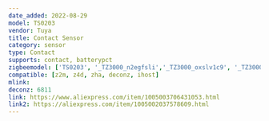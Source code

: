 ```yaml
---
date_added: 2022-08-29
model: TS0203
vendor: Tuya
title: Contact Sensor
category: sensor
type: Contact
supports: contact, batterypct
zigbeemodel: ['TS0203', '_TZ3000_n2egfsli','_TZ3000_oxslv1c9', '_TZ3000_7tbsruql', '_TZ3000_7d8yme6f', '_TZ3000_rgchmad8', '_TZ3000_bzxlofth','_TZ3000_au1rjicn','_TZ3000_4ugnzsli','_TZ3000_decxrtwa','_TZ3000_rcuyhwe3','_TZ3000_6zvw8ham']
compatible: [z2m, z4d, zha, deconz, ihost]
mlink: 
deconz: 6811
link: https://www.aliexpress.com/item/1005003706431053.html
link2: https://aliexpress.com/item/1005002037578609.html
---
```

